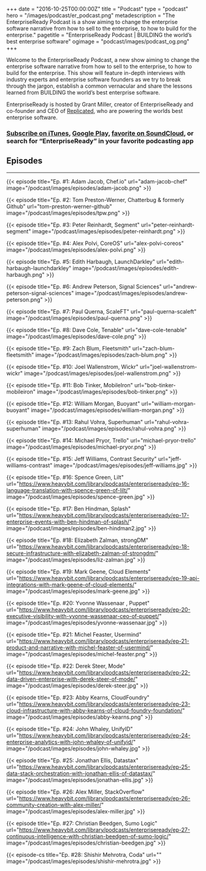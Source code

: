 +++
date = "2016-10-25T00:00:00Z"
title = "Podcast"
type = "podcast"
hero = "/images/podcast/er_podcast.png"
metadescription = "The EnterpriseReady Podcast is a show aiming to change the enterprise software narrative from how to sell to the enterprise, to how to build for the enterprise."
pagetitle = "EnterpriseReady Podcast | BUILDING the world’s best enterprise software"
ogimage = "podcast/images/podcast_og.png"
+++

Welcome to the EnterpriseReady Podcast, a new show aiming to change the enterprise software narrative from how to sell to the enterprise, to how to build for the enterprise. This show will feature in-depth interviews with industry experts and enterprise software founders as we try to break through the jargon, establish a common vernacular and share the lessons learned from BUILDING the world’s best enterprise software.

EnterpriseReady is hosted by Grant Miller, creator of EnterpriseReady and co-founder and CEO of [Replicated](https://www.replicated.com), who are powering the worlds best enterprise software.

### [Subscribe on iTunes](https://itunes.apple.com/us/podcast/enterpriseready/id1437951282?mt=2), [Google Play](https://play.google.com/music/listen?u=0#/ps/Iq3uifjva44tdvm2orhu4apvjtu), [favorite on SoundCloud](https://soundcloud.com/heavybit/sets/enterpriseready), or search for “EnterpriseReady” in your favorite podcasting app

## Episodes
----   
{{< episode title="Ep. #1: Adam Jacob, Chef.io" url="adam-jacob-chef" image="/podcast/images/episodes/adam-jacob.png" >}}

{{< episode title="Ep. #2: Tom Preston-Werner, Chatterbug & formerly Github" url="tom-preston-werner-github" image="/podcast/images/episodes/tpw.png" >}}

{{< episode title="Ep. #3: Peter Reinhardt, Segment" url="peter-reinhardt-segment" image="/podcast/images/episodes/peter-reinhardt.png" >}}

{{< episode title="Ep. #4: Alex Polvi, CoreOS" url="alex-polvi-coreos" image="/podcast/images/episodes/alex-polvi.png" >}}

{{< episode title="Ep. #5: Edith Harbaugh, LaunchDarkley" url="edith-harbaugh-launchdarkley" image="/podcast/images/episodes/edith-harbaugh.png" >}}

{{< episode title="Ep. #6: Andrew Peterson, Signal Sciences" url="andrew-peterson-signal-sciences" image="/podcast/images/episodes/andrew-peterson.png" >}}

{{< episode title="Ep. #7: Paul Querna, ScaleFT" url="paul-querna-scaleft" image="/podcast/images/episodes/paul-querna.png" >}}

{{< episode title="Ep. #8: Dave Cole, Tenable" url="dave-cole-tenable" image="/podcast/images/episodes/dave-cole.png" >}}

{{< episode title="Ep. #9: Zach Blum, Fleetsmith" url="zach-blum-fleetsmith" image="/podcast/images/episodes/zach-blum.png" >}}

{{< episode title="Ep. #10: Joel Wallenstrom, Wickr" url="joel-wallenstrom-wickr" image="/podcast/images/episodes/joel-wallenstrom.png" >}}

{{< episode title="Ep. #11: Bob Tinker, MobileIron" url="bob-tinker-mobileiron" image="/podcast/images/episodes/bob-tinker.png" >}}

{{< episode title="Ep. #12: William Morgan, Buoyant" url="william-morgan-buoyant" image="/podcast/images/episodes/william-morgan.png" >}}

{{< episode title="Ep. #13: Rahul Vohra, Superhuman" url="rahul-vohra-superhuman" image="/podcast/images/episodes/rahul-vohra.png" >}}

{{< episode title="Ep. #14: Michael Pryor, Trello" url="michael-pryor-trello" image="/podcast/images/episodes/michael-pryor.png" >}}

{{< episode title="Ep. #15: Jeff Williams, Contrast Security" url="jeff-williams-contrast" image="/podcast/images/episodes/jeff-williams.jpg" >}}

{{< episode title="Ep. #16: Spence Green, Lilt" url="https://www.heavybit.com/library/podcasts/enterpriseready/ep-16-language-translation-with-spence-green-of-lilt/" image="/podcast/images/episodes/spence-green.jpg" >}}

{{< episode title="Ep. #17: Ben Hindman, Splash" url="https://www.heavybit.com/library/podcasts/enterpriseready/ep-17-enterprise-events-with-ben-hindman-of-splash/" image="/podcast/images/episodes/ben-hindman2.jpg" >}}

{{< episode title="Ep. #18: Elizabeth Zalman, strongDM" url="https://www.heavybit.com/library/podcasts/enterpriseready/ep-18-secure-infrastructure-with-elizabeth-zalman-of-strongdm/" image="/podcast/images/episodes/liz-zalman.jpg" >}}

{{< episode title="Ep. #19: Mark Geene, Cloud Elements" url="https://www.heavybit.com/library/podcasts/enterpriseready/ep-19-api-integrations-with-mark-geene-of-cloud-elements/" image="/podcast/images/episodes/mark-geene.jpg" >}}

{{< episode title="Ep. #20: Yvonne Wassenaar , Puppet" url="https://www.heavybit.com/library/podcasts/enterpriseready/ep-20-executive-visibility-with-yvonne-wassenaar-ceo-of-puppet/" image="/podcast/images/episodes/yvonne-wassenaar.jpg" >}}

{{< episode title="Ep. #21: Michel Feaster, Usermind" url="https://www.heavybit.com/library/podcasts/enterpriseready/ep-21-product-and-narrative-with-michel-feaster-of-usermind/" image="/podcast/images/episodes/michel-feaster.png" >}}

{{< episode title="Ep. #22: Derek Steer, Mode" url="https://www.heavybit.com/library/podcasts/enterpriseready/ep-22-data-driven-enterprise-with-derek-steer-of-mode/" image="/podcast/images/episodes/derek-steer.jpg" >}}

{{< episode title="Ep. #23: Abby Kearns, CloudFoundry" url="https://www.heavybit.com/library/podcasts/enterpriseready/ep-23-cloud-infrastructure-with-abby-kearns-of-cloud-foundry-foundation/" image="/podcast/images/episodes/abby-kearns.png" >}}

{{< episode title="Ep. #24: John Whaley, UnifyID" url="https://www.heavybit.com/library/podcasts/enterpriseready/ep-24-enterprise-analytics-with-john-whaley-of-unifyid/" image="/podcast/images/episodes/john-whaley.jpg" >}}

{{< episode title="Ep. #25: Jonathan Ellis, Datastax" url="https://www.heavybit.com/library/podcasts/enterpriseready/ep-25-data-stack-orchestration-with-jonathan-ellis-of-datastax/" image="/podcast/images/episodes/jonathan-ellis.jpg" >}}

{{< episode title="Ep. #26: Alex Miller, StackOverflow" url="https://www.heavybit.com/library/podcasts/enterpriseready/ep-26-community-creation-with-alex-miller/" image="/podcast/images/episodes/alex-miller.jpg" >}}

{{< episode title="Ep. #27: Christian Beedgen, Sumo Logic" url="https://www.heavybit.com/library/podcasts/enterpriseready/ep-27-continuous-intelligence-with-christian-beedgen-of-sumo-logic/" image="/podcast/images/episodes/christian-beedgen.jpg" >}}

{{< episode-cs title="Ep. #28: Shishir Mehrotra, Coda" url="" image="/podcast/images/episodes/shishir-mehrotra.jpg" >}}

